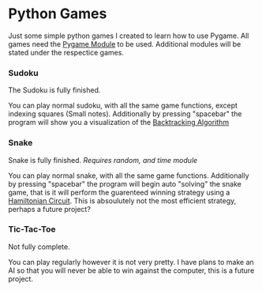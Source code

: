 # Python Games

Just some simple python games I created to learn how to use Pygame. All games need the [Pygame Module](https://www.pygame.org/wiki/GettingStarted) to be used. Additional modules will be stated under the respectice games.

### Sudoku

The Sudoku is fully finished. 

You can play normal sudoku, with all the same game functions, except indexing squares (Small notes).
Additionally by pressing "spacebar" the program will show you a visualization of the [Backtracking Algorithm](https://en.wikipedia.org/wiki/Sudoku_solving_algorithms)

### Snake

Snake is fully finished. *Requires random, and time module*

You can play normal snake, with all the same game functions.
Additionally by pressing "spacebar" the program will begin auto "solving" the snake game, that is it will perform the guarenteed winning strategy using a [Hamiltonian Circuit](https://en.wikipedia.org/wiki/Hamiltonian_path). This is absoulutely not the most efficient strategy, perhaps a future project?

### Tic-Tac-Toe

Not fully complete.

You can play regularly however it is not very pretty. I have plans to make an AI so that you will never be able to win against the computer, this is a future project.
